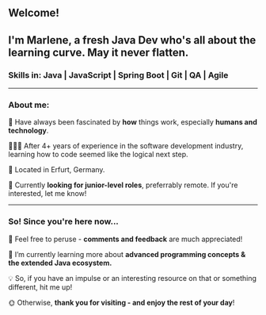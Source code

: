 ## Welcome! 
## I'm Marlene, a fresh Java Dev who's all about the learning curve. May it never flatten.
### Skills in: Java | JavaScript | Spring Boot | Git | QA | Agile
----------------
### About me:

🧠 Have always been fascinated by **how** things work, especially **humans and technology**.

👩🏼‍💻 After 4+ years of experience in the software development industry, learning how to code seemed like the logical next step.

📍 Located in Erfurt, Germany.



🔎 Currently **looking for junior-level roles**, preferrably remote. If you're interested, let me know!


----------------

### So! Since you're here now...

🔭 Feel free to peruse - **comments and feedback** are much appreciated!

🌱 I’m currently learning more about **advanced programming concepts & the extended Java ecosystem.**

💡 So, if you have an impulse or an interesting resource on that or something different, hit me up!


🌞 Otherwise, **thank you for visiting - and enjoy the rest of your day**!

